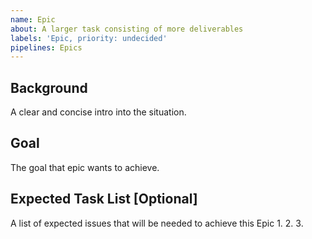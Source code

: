 ```yaml
---
name: Epic
about: A larger task consisting of more deliverables
labels: 'Epic, priority: undecided'
pipelines: Epics
---
```


## Background
A clear and concise intro into the situation.

## Goal
The goal that epic wants to achieve.

## Expected Task List [Optional]
A list of expected issues that will be needed to achieve this Epic
1. 
2. 
3. 

